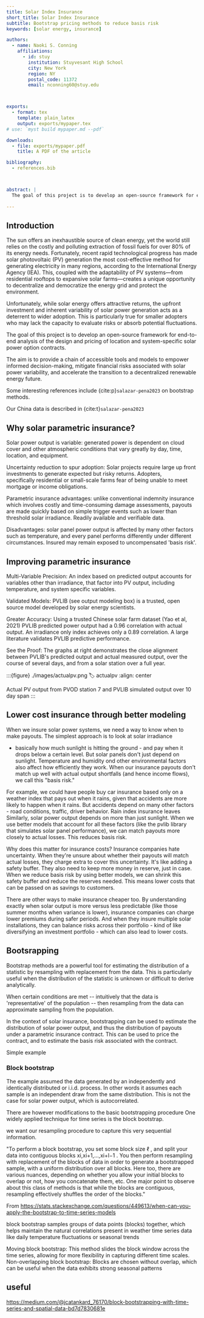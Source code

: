 ```yaml
---
title: Solar Index Insurance
short_title: Solar Index Insurance
subtitle: Bootstrap pricing methods to reduce basis risk
keywords: [solar energy, insurance]

authors:
  - name: Naoki S. Conning
    affiliations:
      - id: stuy
        institution: Stuyvesant High School
        city: New York
        region: NY
        postal_code: 11372
        email: nconning60@stuy.edu



exports:
  - format: tex
    template: plain_latex
    output: exports/mypaper.tex
# use: `myst build mypaper.md --pdf`

downloads:
  - file: exports/mypaper.pdf
    title: A PDF of the article

bibliography:
  - references.bib



abstract: |
  The goal of this project is to develop an open-source framework for end-to-end analysis of the design and pricing of location and system-specific solar power option contracts. 
  
---
```


## Introduction

The sun offers an inexhaustible source of clean energy, yet the world still relies on the costly and polluting extraction of fossil fuels for over 80% of its energy needs.   Fortunately, recent rapid technological progress has made solar photovoltaic (PV) generation the most cost-effective method for generating electricity in many regions, according to the International Energy Agency (IEA). This, coupled with the adaptability of PV systems—from residential rooftops to expansive solar farms—creates a unique opportunity to decentralize and democratize the energy grid and protect the environment.

Unfortunately, while solar energy offers attractive returns, the upfront investment and inherent variability of solar power generation acts as a deterrent to wider adoption. This is particularly true for smaller adopters who may lack the capacity to evaluate risks or absorb potential fluctuations. 

The goal of this project is to develop an open-source framework for end-to-end analysis of the design and pricing of location and system-specific solar power option contracts. 

The aim is to provide a chain of accessible tools and models to empower informed decision-making, mitigate financial risks associated with solar power variability, and accelerate the transition to a decentralized renewable energy future.


Some interesting references include {cite:p}`salazar-pena2023` on bootstrap methods.

Our China data is described in {cite:t}`salazar-pena2023`

## Why solar parametric insurance?


Solar power output is variable: generated power is dependent on cloud cover and other atmospheric conditions that vary greatly by  day, time, location, and equipment.

Uncertainty reduction to spur adoption: Solar projects require large up front investments to generate expected but risky returns. Adopters, specifically residential or small-scale farms fear of being unable to meet mortgage or income obligations.

Parametric insurance advantages: unlike conventional indemnity insurance which involves costly and time-consuming damage assessments, payouts are made quickly based on simple trigger events such as lower than threshold solar irradiance. Readily available and verifiable data.

Disadvantages:  solar panel power output is affected by many other factors such as temperature, and every panel performs differently under different circumstances. Insured may remain exposed to uncompensated 'basis risk'.


## Improving parametric insurance

Multi-Variable Precision: An index based on predicted output accounts for variables other than irradiance, that factor into PV output, including temperature, and system specific variables.

Validated Models: PVLIB (see output modeling box) is a trusted, open source model developed by solar energy scientists.

Greater Accuracy: Using a trusted Chinese solar farm dataset (Yao et al, 2021) PVLIB predicted power output had a 0.96 correlation with actual output. An irradiance only index achieves only a 0.89 correlation. A large literature validates PVLIB predictive performance. 

See the Proof: The graphs at right demonstrates the close alignment between PVLIB's predicted output and actual measured output, over the course of several days, and from a solar station over a full year.



:::{figure} ./images/actualpv.png
:label: actualpv
:align: center

Actual PV output from PVOD station 7 and PVLIB simulated output over 10 day span
:::


## Lower cost insurance through better modeling

When we insure solar power systems, we need a way to know when to make payouts. The simplest approach is to look at solar irradiance 
- basically how much sunlight is hitting the ground - and pay when it drops below a certain level. 
But solar panels don't just depend on sunlight. Temperature and humidity ond other environmental factors also affect how 
efficiently they work. When our insurance payouts don't match up well with actual output shortfalls (and hence income flows), we call this "basis risk."

For example, we could have people buy car insurance based only on a weather index that pays out when it rains, given that accidents 
are more likely to happen when it rains. But accidents depend on many other factors - road conditions, traffic, driver behavior. 
Rain index insurance leaves 
Similarly, solar power output depends on more than just sunlight. When we use better models that account for all these factors (like the pvlib library that simulates solar panel performance), we can match payouts more closely to actual losses. This reduces basis risk.

Why does this matter for insurance costs? Insurance companies hate uncertainty. When they're unsure about whether their payouts will match actual losses, they charge extra to cover this uncertainty. It's like adding a safety buffer. They also need to keep more money in reserve, just in case. When we reduce basis risk by using better models, we can shrink this safety buffer and reduce the reserves needed. This means lower costs that can be passed on as savings to customers.

There are other ways to make insurance cheaper too. By understanding exactly when solar output is more versus less predictable (like those summer months when variance is lower), insurance companies can charge lower premiums during safer periods. And when they insure multiple solar installations, they can balance risks across their portfolio - kind of like diversifying an investment portfolio - which can also lead to lower costs.



## Bootsrapping

Bootstrap methods are a powerful tool for estimating the distribution of a statistic by resampling with replacement from the data. This is particularly useful when the distribution of the statistic is unknown or difficult to derive analytically.


When certain conditions are met -- intuitively that the data is 'representative' of the population -- then resampling from the data can approximate sampling from the population.

In the context of solar insurance, bootstrapping can be used to estimate the distribution of solar power output, and thus the distribution of payouts under a parametric insurance contract. This can be used to price the contract, and to estimate the basis risk associated with the contract.

Simple example 

### Block bootstrap

The example assumed the data generated by an independently and identically distributed or i.i.d.  process. In other words it assumes each sample is an independent draw from the same distribution.  This is not the case for solar power output, which is autocorrelated.

There are however modifications to the basic bootstrapping procedure
One widely applied technique for time series is the block bootstrap.

we want our resampling procedure to capture this very sequential information.

"To perform a block bootstrap, you set some block size ℓ
, and split your data into contiguous blocks xi,xi+1,…,xi+l−1
. You then perform resampling with replacement of the blocks of data in order to generate a bootstrapped sample, with a uniform distribution over all blocks. Here too, there are various nuances, depending on whether you allow your initial blocks to overlap or not, how you concatenate them, etc. One major point to observe about this class of methods is that while the blocks are contiguous, resampling effectively shuffles the order of the blocks."

From https://stats.stackexchange.com/questions/449613/when-can-you-apply-the-bootstrap-to-time-series-models

block bootstrap samples groups of data points (blocks) together, which helps maintain the natural correlations present in weather time series data like daily temperature fluctuations or seasonal trends

Moving block bootstrap:
This method slides the block window across the time series, allowing for more flexibility in capturing different time scales. 
Non-overlapping block bootstrap:
Blocks are chosen without overlap, which can be useful when the data exhibits strong seasonal patterns

## useful

https://medium.com/@jcatankard_76170/block-bootstrapping-with-time-series-and-spatial-data-bd7d7830681e

